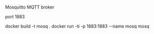 Mosquitto MQTT broker

port 1883

docker build -t mosq .
docker run -ti -p 1883:1883 --name mosq mosq
